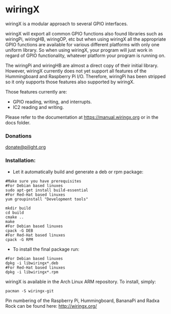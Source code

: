 wiringX
========

wiringX is a modular approach to several GPIO interfaces.

wiringX will export all common GPIO functions also found libraries such as wiringPi, 
wiringHB, wiringOP, etc but when using wiringX all the appropriate GPIO functions
are available for various different platforms with only one uniform library. So
when using wiringX, your program will just work in regard of GPIO functionality,
whatever platform your program is running on.

The wiringPi and wiringHB are almost a direct copy of their initial library.
However, wiringX currently does not yet support all features of the
Hummingboard and Raspberry Pi I/O. Therefore, wiringPi has been
stripped so it only supports those features also supported by wiringX.

Those features currently are:
- GPIO reading, writing, and interrupts.
- IC2 reading and writing.

Please refer to the documentation at https://manual.wiringx.org or in the docs folder.

### Donations

donate@pilight.org

### Installation:

* Let it automatically build and generate a deb or rpm package:
```
#Make sure you have prerequisites
#For Debian based linuxes
sudo apt-get install build-essential
#For Red-Hat based linuxes
yum groupinstall "Development tools"

mkdir build
cd build
cmake ..
make
#For Debian based linuxes
cpack -G DEB
#For Red-Hat based linuxes
cpack -G RPM
```
* To install the final package run:
```
#For Debian based linuxes
dpkg -i libwiringx*.deb
#For Red-Hat based linuxes
dpkg -i libwiringx*.rpm
```

wiringX is available in the Arch Linux ARM repository. To install, simply:
```
pacman -S wiringx-git
```
Pin numbering of the Raspberry Pi, Hummingboard, BananaPi and Radxa Rock can be found here:
http://wiringx.org/
